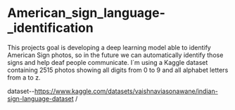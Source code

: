 # American_sign_language-_identification

This projects goal is developing a deep learning model able to identify American Sign photos, so in the future we can automatically identify those signs and help deaf people communicate. I´m using a Kaggle dataset containing 2515 photos showing all digits from 0 to 9 and all alphabet letters from a to z.

dataset--https://www.kaggle.com/datasets/vaishnaviasonawane/indian-sign-language-dataset /
